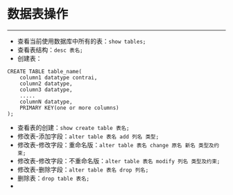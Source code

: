 # 数据表操作
---
 - 查看当前使用数据库中所有的表：`show tables;`
 - 查看表结构：`desc 表名;`
 - 创建表：


```
CREATE TABLE table_name(
    column1 datatype contrai,
    column2 datatype,
    column3 datatype,
    .....
    columnN datatype,
    PRIMARY KEY(one or more columns)
);
```
 - 查看表的创建：`show create table 表名;`
 - 修改表-添加字段：`alter table 表名 add 列名 类型;`
 - 修改表-修改字段：重命名版：`alter table 表名 change 原名 新名 类型及约束;`
 - 修改表-修改字段：不重命名版：`alter table 表名 modify 列名 类型及约束;`
 - 修改表-删除字段：`alter table 表名 drop 列名;`
 - 删除表：`drop table 表名;`
 - 